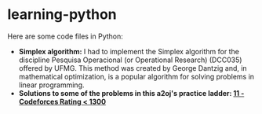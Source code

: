 # learning-python

Here are some code files in Python: 

* **Simplex algorithm:** I had to implement the Simplex algorithm for the discipline Pesquisa Operacional (or Operational Research) (DCC035) offered by UFMG. This method was created by George Dantzig and, in mathematical optimization, is a popular algorithm for solving problems in linear programming. 
* **Solutions to some of the problems in this a2oj's practice ladder: [11 - Codeforces Rating < 1300](https://a2oj.com/ladder?ID=11)**
